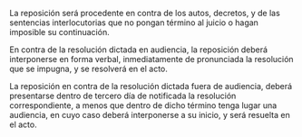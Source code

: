 La reposición será procedente en contra de los autos, decretos, y de las sentencias interlocutorias que no pongan término al juicio o hagan imposible su continuación.

En contra de la resolución dictada en audiencia, la reposición deberá interponerse en forma verbal, inmediatamente de pronunciada la resolución que se impugna, y se resolverá en el acto.

La reposición en contra de la resolución dictada fuera de audiencia, deberá presentarse dentro de tercero día de notificada la resolución correspondiente, a menos que dentro de dicho término tenga lugar una audiencia, en cuyo caso deberá interponerse a su inicio, y será resuelta en el acto.